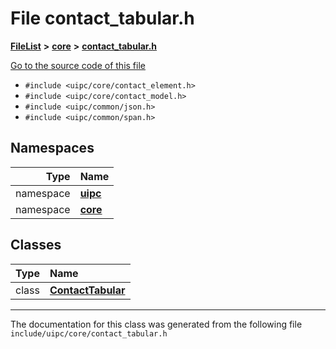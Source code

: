

# File contact\_tabular.h



[**FileList**](files.md) **>** [**core**](dir_eca9d1283f7cad9ff89c5ab44937d4d9.md) **>** [**contact\_tabular.h**](contact__tabular_8h.md)

[Go to the source code of this file](contact__tabular_8h_source.md)



* `#include <uipc/core/contact_element.h>`
* `#include <uipc/core/contact_model.h>`
* `#include <uipc/common/json.h>`
* `#include <uipc/common/span.h>`













## Namespaces

| Type | Name |
| ---: | :--- |
| namespace | [**uipc**](namespaceuipc.md) <br> |
| namespace | [**core**](namespaceuipc_1_1core.md) <br> |


## Classes

| Type | Name |
| ---: | :--- |
| class | [**ContactTabular**](classuipc_1_1core_1_1_contact_tabular.md) <br> |



















































------------------------------
The documentation for this class was generated from the following file `include/uipc/core/contact_tabular.h`

